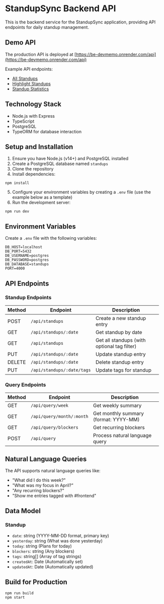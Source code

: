 # StandupSync Backend API

This is the backend service for the StandupSync application, providing API endpoints for daily standup management.

## Demo API

The production API is deployed at [https://be-devmemo.onrender.com/api](https://be-devmemo.onrender.com/api)

Example API endpoints:
- [All Standups](https://be-devmemo.onrender.com/api/standups)
- [Highlight Standups](https://be-devmemo.onrender.com/api/standups/highlights)
- [Standup Statistics](https://be-devmemo.onrender.com/api/standups/stats)

## Technology Stack

- Node.js with Express
- TypeScript
- PostgreSQL
- TypeORM for database interaction

## Setup and Installation

1. Ensure you have Node.js (v14+) and PostgreSQL installed
2. Create a PostgreSQL database named `standups`
3. Clone the repository 
4. Install dependencies:

```
npm install
```

5. Configure your environment variables by creating a `.env` file (use the example below as a template)
6. Run the development server:

```
npm run dev
```

## Environment Variables

Create a `.env` file with the following variables:

```
DB_HOST=localhost
DB_PORT=5432
DB_USERNAME=postgres
DB_PASSWORD=postgres
DB_DATABASE=standups
PORT=4000
```

## API Endpoints

### Standup Endpoints

| Method | Endpoint | Description |
|--------|----------|-------------|
| POST | `/api/standups` | Create a new standup entry |
| GET | `/api/standups/:date` | Get standup by date |
| GET | `/api/standups` | Get all standups (with optional tag filter) |
| PUT | `/api/standups/:date` | Update standup entry |
| DELETE | `/api/standups/:date` | Delete standup entry |
| PUT | `/api/standups/:date/tags` | Update tags for standup |

### Query Endpoints

| Method | Endpoint | Description |
|--------|----------|-------------|
| GET | `/api/query/week` | Get weekly summary |
| GET | `/api/query/month/:month` | Get monthly summary (format: YYYY-MM) |
| GET | `/api/query/blockers` | Get recurring blockers |
| POST | `/api/query` | Process natural language query |

## Natural Language Queries

The API supports natural language queries like:

- "What did I do this week?"
- "What was my focus in April?"
- "Any recurring blockers?"
- "Show me entries tagged with #frontend"

## Data Model

### Standup

- `date`: string (YYYY-MM-DD format, primary key)
- `yesterday`: string (What was done yesterday)
- `today`: string (Plans for today)
- `blockers`: string (Any blockers)
- `tags`: string[] (Array of tag strings)
- `createdAt`: Date (Automatically set)
- `updatedAt`: Date (Automatically updated)

## Build for Production

```
npm run build
npm start
``` 